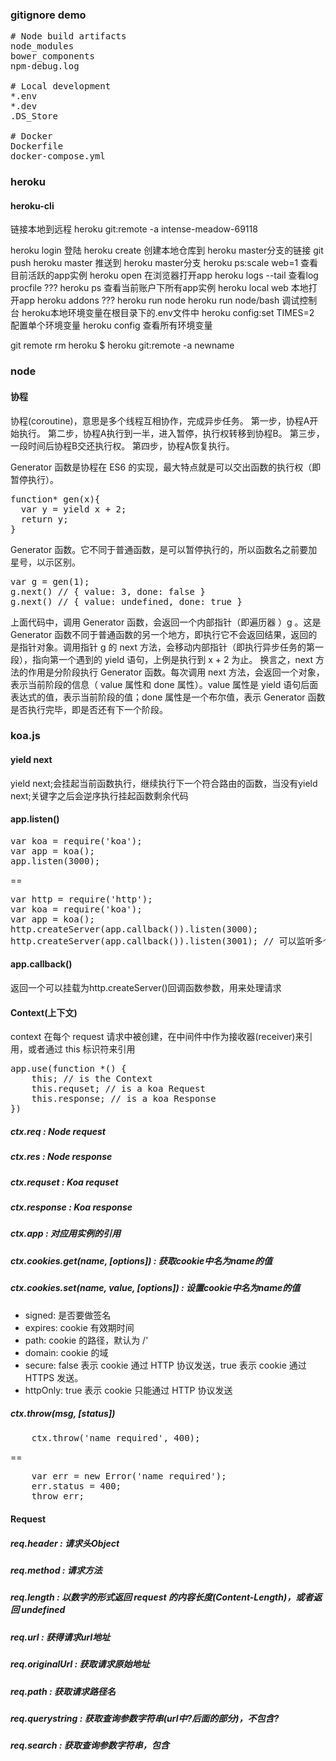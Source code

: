 
### gitignore demo

<pre>
# Node build artifacts
node_modules
bower_components
npm-debug.log

# Local development
*.env
*.dev
.DS_Store

# Docker
Dockerfile
docker-compose.yml
</pre>

### heroku

#### heroku-cli

链接本地到远程
heroku git:remote -a intense-meadow-69118

heroku login 登陆
heroku create 创建本地仓库到 heroku master分支的链接
git push heroku master 推送到 heroku master分支
heroku ps:scale web=1 查看目前活跃的app实例
heroku open 在浏览器打开app
heroku logs --tail 查看log
procfile ???
heroku ps 查看当前账户下所有app实例
heroku local web 本地打开app
heroku addons ???
heroku run node
heroku run node/bash 调试控制台
heroku本地环境变量在根目录下的.env文件中
heroku config:set TIMES=2 配置单个环境变量
heroku config 查看所有环境变量

git remote rm heroku
$ heroku git:remote -a newname

### node

#### 协程
协程(coroutine)，意思是多个线程互相协作，完成异步任务。
第一步，协程A开始执行。
第二步，协程A执行到一半，进入暂停，执行权转移到协程B。
第三步，一段时间后协程B交还执行权。
第四步，协程A恢复执行。

Generator 函数是协程在 ES6 的实现，最大特点就是可以交出函数的执行权（即暂停执行）。
<pre>
function* gen(x){
  var y = yield x + 2;
  return y;
}
</pre>
Generator 函数。它不同于普通函数，是可以暂停执行的，所以函数名之前要加星号，以示区别。
<pre>
var g = gen(1);
g.next() // { value: 3, done: false }
g.next() // { value: undefined, done: true }
</pre>
上面代码中，调用 Generator 函数，会返回一个内部指针（即遍历器 ）g 。这是 Generator 函数不同于普通函数的另一个地方，即执行它不会返回结果，返回的是指针对象。调用指针 g 的 next 方法，会移动内部指针（即执行异步任务的第一段），指向第一个遇到的 yield 语句，上例是执行到 x + 2 为止。
换言之，next 方法的作用是分阶段执行 Generator 函数。每次调用 next 方法，会返回一个对象，表示当前阶段的信息（ value 属性和 done 属性）。value 属性是 yield 语句后面表达式的值，表示当前阶段的值；done 属性是一个布尔值，表示 Generator 函数是否执行完毕，即是否还有下一个阶段。

### koa.js

#### yield next
yield next;会挂起当前函数执行，继续执行下一个符合路由的函数，当没有yield next;关键字之后会逆序执行挂起函数剩余代码

#### app.listen()
<pre>
var koa = require('koa');
var app = koa();
app.listen(3000);
</pre>
==
<pre>
var http = require('http');
var koa = require('koa');
var app = koa();
http.createServer(app.callback()).listen(3000);
http.createServer(app.callback()).listen(3001); // 可以监听多个端口
</pre>

#### app.callback()
返回一个可以挂载为http.createServer()回调函数参数，用来处理请求

#### Context(上下文)
context 在每个 request 请求中被创建，在中间件中作为接收器(receiver)来引用，或者通过 this 标识符来引用
<pre>
app.use(function *() {
    this; // is the Context
    this.requset; // is a koa Request
    this.response; // is a koa Response
})
</pre>
##### ctx.req : Node request
##### ctx.res : Node response 
##### ctx.requset : Koa requset
##### ctx.response : Koa response
##### ctx.app : 对应用实例的引用
##### ctx.cookies.get(name, [options]) : 获取cookie中名为name的值
##### ctx.cookies.set(name, value, [options]) : 设置cookie中名为name的值  
+ signed: 是否要做签名  
+ expires: cookie 有效期时间
+ path: cookie 的路径，默认为 /'
+ domain: cookie 的域
+ secure: false 表示 cookie 通过 HTTP 协议发送，true 表示 cookie 通过 HTTPS 发送。
+ httpOnly: true 表示 cookie 只能通过 HTTP 协议发送

##### ctx.throw(msg, [status])
<pre>
    ctx.throw('name required', 400);
</pre>
==
<pre>
    var err = new Error('name required');
    err.status = 400;
    throw err;
</pre>

#### Request
##### req.header : 请求头Object
##### req.method : 请求方法
##### req.length : 以数字的形式返回 request 的内容长度(Content-Length)，或者返回 undefined
##### req.url : 获得请求url地址
##### req.originalUrl : 获取请求原始地址
##### req.path : 获取请求路径名
##### req.querystring : 获取查询参数字符串(url中?后面的部分)，不包含?
##### req.search : 获取查询参数字符串，包含